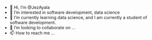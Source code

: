 - 👋 Hi, I’m @JezAyala
- 👀 I’m interested in software development, data science
- 🌱 I’m currently learning data science, and I am currently a student of software development.
- 💞️ I’m looking to collaborate on ...
- 📫 How to reach me ...

<!---
JezAyala/JezAyala is a ✨ special ✨ repository because its `README.md` (this file) appears on your GitHub profile.
You can click the Preview link to take a look at your changes.
--->
